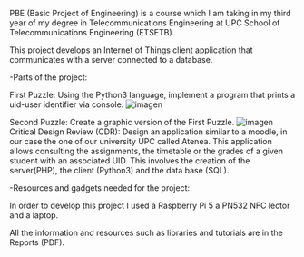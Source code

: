 PBE (Basic Project of Engineering) is a course which I am taking in my third year of my degree in Telecommunications Engineering at UPC School of Telecommunications Engineering (ETSETB).

This project develops an Internet of Things client application that communicates with a server connected to a database.

-Parts of the project:

First Puzzle: Using the Python3 language, implement a program that prints a uid-user identifier via console.
![imagen](https://github.com/user-attachments/assets/337b21e9-382a-4c16-a777-621571d6442c)

Second Puzzle: Create a graphic version of the First Puzzle.
![imagen](https://github.com/user-attachments/assets/befe8404-5886-49d6-911a-aec54db64b79)
Critical Design Review (CDR): Design an application similar to a moodle, in our case the one of our university UPC called Atenea. 
                              This application allows consulting the assignments, the timetable or the grades of a given student with an associated UID.
                              This involves the creation of the server(PHP), the client (Python3) and the data base (SQL).

-Resources and gadgets needed for the project:

In order to develop this project I used a Raspberry Pi 5 a PN532 NFC lector and a laptop.

All the information and resources such as libraries and tutorials are in the Reports (PDF).


